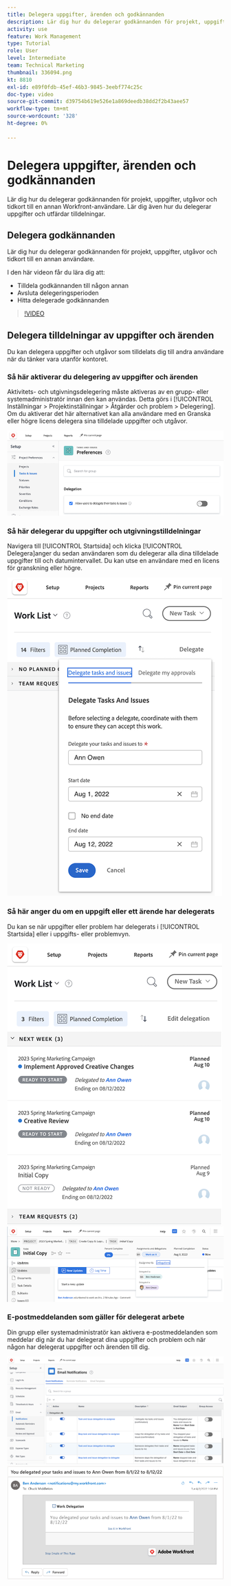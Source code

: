 ```yaml
---
title: Delegera uppgifter, ärenden och godkännanden
description: Lär dig hur du delegerar godkännanden för projekt, uppgifter, utgåvor och tidkort till en annan Workfront-användare. Lär dig även hur du delegerar uppgifter och utfärdar tilldelningar.
activity: use
feature: Work Management
type: Tutorial
role: User
level: Intermediate
team: Technical Marketing
thumbnail: 336094.png
kt: 8810
exl-id: e89f0fdb-45ef-46b3-9845-3eebf774c25c
doc-type: video
source-git-commit: d39754b619e526e1a869deedb38dd2f2b43aee57
workflow-type: tm+mt
source-wordcount: '328'
ht-degree: 0%

---
```


# Delegera uppgifter, ärenden och godkännanden

Lär dig hur du delegerar godkännanden för projekt, uppgifter, utgåvor och tidkort till en annan Workfront-användare. Lär dig även hur du delegerar uppgifter och utfärdar tilldelningar.

## Delegera godkännanden

Lär dig hur du delegerar godkännanden för projekt, uppgifter, utgåvor och tidkort till en annan användare.

I den här videon får du lära dig att:

* Tilldela godkännanden till någon annan
* Avsluta delegeringsperioden
* Hitta delegerade godkännanden

>[!VIDEO](https://video.tv.adobe.com/v/336094/?quality=12)

<!---
learn more URLS
Delegate approval request
--->

## Delegera tilldelningar av uppgifter och ärenden

Du kan delegera uppgifter och utgåvor som tilldelats dig till andra användare när du tänker vara utanför kontoret.

### Så här aktiverar du delegering av uppgifter och ärenden

Aktivitets- och utgivningsdelegering måste aktiveras av en grupp- eller systemadministratör innan den kan användas. Detta görs i [!UICONTROL Inställningar > Projektinställningar > Åtgärder och problem > Delegering]. Om du aktiverar det här alternativet kan alla användare med en Granska eller högre licens delegera sina tilldelade uppgifter och utgåvor.

![Skärmbild [!UICONTROL Inställningar] inställningar för delegering](assets/delegation-1.png)

### Så här delegerar du uppgifter och utgivningstilldelningar

Navigera till [!UICONTROL Startsida] och klicka [!UICONTROL Delegera]anger du sedan användaren som du delegerar alla dina tilldelade uppgifter till och datumintervallet. Du kan utse en användare med en licens för granskning eller högre.

![Skärmbild som visar delegeringsfliken i [!UICONTROL Startsida]](assets/delegation-2.png)

### Så här anger du om en uppgift eller ett ärende har delegerats

Du kan se när uppgifter eller problem har delegerats i [!UICONTROL Startsida] eller i uppgifts- eller problemvyn.

![Skärmbild som visar delegerad aktivitetstilldelning i [!UICONTROL Startsida]](assets/delegation-4.png)
![Skärmbild som visar delegerad uppgiftstilldelning i uppgiftsvyn](assets/delegation-3.png)

### E-postmeddelanden som gäller för delegerat arbete

Din grupp eller systemadministratör kan aktivera e-postmeddelanden som meddelar dig när du har delegerat dina uppgifter och problem och när någon har delegerat uppgifter och ärenden till dig.

![Skärmbild [!UICONTROL Inställningar] e-postaviseringsalternativ för delegering](assets/delegation-5.png)
![Skärmbild som visar e-post för arbetsdelegering](assets/delegation-6.png)
